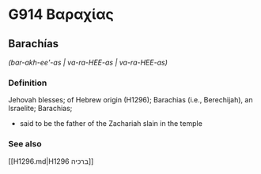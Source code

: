 # G914 Βαραχίας

## Barachías

_(bar-akh-ee'-as | va-ra-HEE-as | va-ra-HEE-as)_

### Definition

Jehovah blesses; of Hebrew origin (H1296); Barachias (i.e., Berechijah), an Israelite; Barachias; 

- said to be the father of the Zachariah slain in the temple

### See also

[[H1296.md|H1296 ברכיה]]
